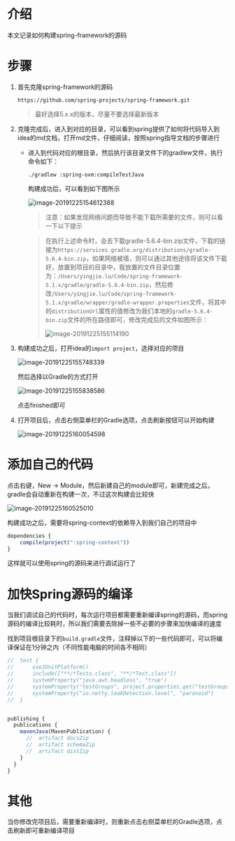 # 介绍

本文记录如何构建spring-framework的源码

# 步骤

1. 首先克隆spring-framework的源码

   `https://github.com/spring-projects/spring-framework.git`

   > 最好选择5.x.x的版本，尽量不要选择最新版本

2. 克隆完成后，进入到对应的目录，可以看到spring提供了如何将代码导入到idea的md文档，打开md文件，仔细阅读，按照spring指导文档的步骤进行

   - 进入到代码对应的根目录，然后执行该目录文件下的gradlew文件，执行命令如下：

     `./gradlew :spring-oxm:compileTestJava`

     构建成功后，可以看到如下图所示

     ![image-20191225154612388](/Users/yingjie.lu/Documents/note/.img/image-20191225154612388.png)

     > 注意：如果发现网络问题而导致不能下载所需要的文件，则可以看一下以下提示

     > 在执行上述命令时，会去下载gradle-5.6.4-bin.zip文件，下载的链接为`https://services.gradle.org/distributions/gradle-5.6.4-bin.zip`，如果网络被墙，则可以通过其他途径将该文件下载好，放置到项目的目录中，我放置的文件目录位置为：`/Users/yingjie.lu/Code/spring-framework-5.1.x/gradle/gradle-5.6.4-bin.zip`，然后修改`/Users/yingjie.lu/Code/spring-framework-5.1.x/gradle/wrapper/gradle-wrapper.properties`文件，将其中的`distributionUrl`属性的值修改为我们本地的`gradle-5.6.4-bin.zip`文件的所在路径即可，修改完成后的文件如图所示：
     >
     > ![image-20191225155114190](/Users/yingjie.lu/Documents/note/.img/image-20191225155114190.png)

3. 构建成功之后，打开idea的`import project`，选择对应的项目

   ![image-20191225155748339](/Users/yingjie.lu/Documents/note/.img/image-20191225155748339.png)

   然后选择以Gradle的方式打开

   ![image-20191225155838586](/Users/yingjie.lu/Documents/note/.img/image-20191225155838586.png)

   点击finished即可

4. 打开项目后，点击右侧菜单栏的Gradle选项，点击刷新按钮可以开始构建

   ![image-20191225160054598](/Users/yingjie.lu/Documents/note/.img/image-20191225160054598.png)

# 添加自己的代码

点击右键，New -> Module，然后新建自己的module即可，新建完成之后，gradle会自动重新在构建一次，不过这次构建会比较快

![image-20191225160525010](/Users/yingjie.lu/Documents/note/.img/image-20191225160525010.png)

构建成功之后，需要将spring-context的依赖导入到我们自己的项目中

```js
dependencies {
    compile(project(":spring-context"))
}
```

这样就可以使用spring的源码来进行调试运行了

# 加快Spring源码的编译

当我们调试自己的代码时，每次运行项目都需要重新编译spring的源码，而spring源码的编译比较耗时，所以我们需要去除掉一些不必要的步骤来加快编译的速度

找到项目根目录下的`build.gradle`文件，注释掉以下的一些代码即可，可以将编译保证在1分钟之内（不同性能电脑的时间各不相同）

```js
//	test {
//		useJUnitPlatform()
//		include(["**/*Tests.class", "**/*Test.class"])
//		systemProperty("java.awt.headless", "true")
//		systemProperty("testGroups", project.properties.get("testGroups"))
//		systemProperty("io.netty.leakDetection.level", "paranoid")
//	}


publishing {
  publications {
    mavenJava(MavenPublication) {
      //  artifact docsZip
      //  artifact schemaZip
      //  artifact distZip
    }
  }
}
```



# 其他

当你修改完项目后，需要重新编译时，则重新点击右侧菜单栏的Gradle选项，点击刷新即可重新编译项目